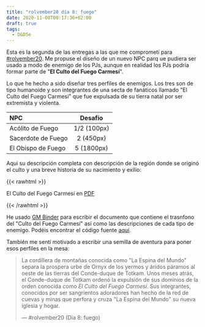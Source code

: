```yaml
---
title: "rolvember20 día 8: fuego"
date: 2020-11-08T00:17:36+02:00
draft: true
tags:
  - D&D5e
---
```


Esta es la segunda de las entregas a las que me comprometí para [#rolvember20]("https://twitter.com/hashtag/rolvember20?src=hashtag_click). Me propuse el diseño de un nuevo NPC parq ue pudiera ser usado a modo de enemigo de los PJs, aunque en realidad los PJs podría formar parte de "__El Culto del Fuego Carmesí__".

Lo que he hecho a sido diseñar tres perfiles de enemigos. Los tres son de tipo humanoide y son integrantes de una secta de fanáticos llamado "El Culto del Fuego Carmesí" que fue expulsada de su tierra natal por ser extremista y violenta.

| __NPC__ | __Desafío__ |
|:--------|:-----------:|
| Acólito de Fuego | 1/2 (100px) |
| Sacerdote de Fuego | 2 (450px) | 
| El Obispo de Fuego | 5 (1800px) |

Aqui su descripción completa con descripción de la región donde se originó el culto y una breve historia de su nacimiento y exilio:

{{< rawhtml >}}
<object data="https://www.gmbinder.com/pdf/-MKsQJxol9xoig9ZjFTo/el-culto-del-fuego-carmes.pdf" type="application/pdf" width="100%" height="600px">
	<p>El Culto del Fuego Carmesí en <a href="https://www.gmbinder.com/pdf/-MKsQJxol9xoig9ZjFTo/cult-of-the-crimson-fire.pdf">PDF</a></p>
</object>
{{< /rawhtml >}}


He usado [GM Binder](https://www.gmbinder.com/) para escribir el documento que contiene el trasnfono del "Culto del Fuego Carmesí" así como las descripciones de cada tipo de enemigo. Podéis encontrar el código fuente [aquí](https://www.gmbinder.com/share/-MKsQJxol9xoig9ZjFTo).

También me sentí motivado a escribir una semilla de aventura para poner esos perfiles en la mesa:

> La cordillera de montañas conocida como "La Espina del Mundo" separa la prospera urbe de Ornyx de los yermos y áridos páramos al oeste de las tierras del Conde-duque de Totkam. Unos meses atrás, el Conde-duque de Totkam ordenó la expulsión de sus dominios de la orden conocida como _El Culto del Fuego Carmesí_. Sus integrantes, conocidos por ser sangrientos adoradores han hecho de la red de cuevas y minas que perfora y cruza "La Espina del Mundo" su nueva iglesia y hogar.
> 
> — #rolvember20 (Día 8: fuego)
